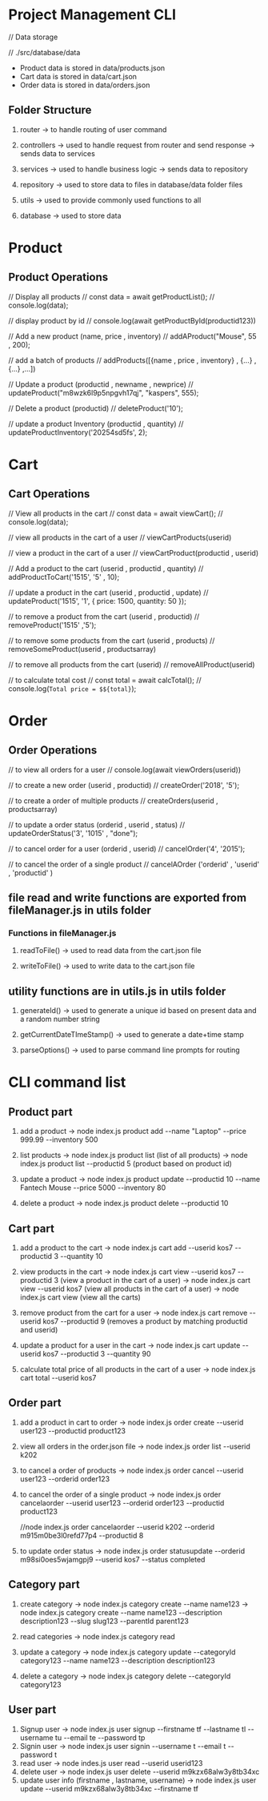 # Project Management CLI

// Data storage

// ./src/database/data

- Product data is stored in data/products.json
- Cart data is stored in data/cart.json
- Order data is stored in data/orders.json

## Folder Structure

1. router
   -> to handle routing of user command

2. controllers
   -> used to handle request from router and send response
   -> sends data to services

3. services
   -> used to handle business logic
   -> sends data to repository

4. repository
   -> used to store data to files in database/data folder files

5. utils
   -> used to provide commonly used functions to all

6. database
   -> used to store data

# Product

## Product Operations

// Display all products
// const data = await getProductList();
// console.log(data);

// display product by id
// console.log(await getProductById(productid123))

// Add a new product (name, price , inventory)
// addAProduct("Mouse", 55 , 200);

// add a batch of products
// addProducts([{name , price , inventory} , {...} , {...} ,...])

// Update a product (productid , newname , newprice)
// updateProduct("m8wzk6l9p5npgvh17qj", "kaspers", 555);

// Delete a product (productid)
// deleteProduct('10');

// update a product Inventory (productid , quantity)
// updateProductInventory('20254sd5fs', 2);

# Cart

## Cart Operations

// View all products in the cart
// const data = await viewCart();
// console.log(data);

// view all products in the cart of a user
// viewCartProducts(userid)

// view a product in the cart of a user
// viewCartProduct(productid , userid)

// Add a product to the cart (userid , productid , quantity)
// addProductToCart('1515', '5' , 10);

// update a product in the cart (userid , productid , update)
// updateProduct('1515', '1', { price: 1500, quantity: 50 });

// to remove a product from the cart (userid , productid)
// removeProduct('1515' ,'5');

// to remove some products from the cart (userid , products)
// removeSomeProduct(userid , productsarray)

// to remove all products from the cart (userid)
// removeAllProduct(userid)

// to calculate total cost
// const total = await calcTotal();
// console.log(`Total price = $${total}`);

# Order

## Order Operations

// to view all orders for a user
// console.log(await viewOrders(userid))

// to create a new order (userid , productid)
// createOrder('2018', '5');

// to create a order of multiple products
// createOrders(userid , productsarray)

// to update a order status (orderid , userid , status)
// updateOrderStatus('3', '1015' , "done");

// to cancel order for a user (orderid , userid)
// cancelOrder('4', '2015');

// to cancel the order of a single product
// cancelAOrder ('orderid' , 'userid' , 'productid' )

## file read and write functions are exported from fileManager.js in utils folder

### Functions in fileManager.js

1. readToFile()
   -> used to read data from the cart.json file

2) writeToFile()
   -> used to write data to the cart.json file

## utility functions are in utils.js in utils folder

1. generateId()
   -> used to generate a unique id based on present data and a random number string

2. getCurrentDateTImeStamp()
   -> used to generate a date+time stamp

3. parseOptions()
   -> used to parse command line prompts for routing

# CLI command list

## Product part

1. add a product
   -> node index.js product add --name "Laptop" --price 999.99 --inventory 500

2. list products
   -> node index.js product list (list of all products)
   -> node index.js product list --productid 5 (product based on product id)

3. update a product
   -> node index.js product update --productid 10 --name Fantech Mouse --price 5000 --inventory 80

4. delete a product
   -> node index.js product delete --productid 10

## Cart part

1. add a product to the cart
   -> node index.js cart add --userid kos7 --productid 3 --quantity 10

2. view products in the cart
   -> node index.js cart view --userid kos7 --productid 3 (view a product in the cart of a user)
   -> node index.js cart view --userid kos7 (view all products in the cart of a user)
   -> node index.js cart view (view all the carts)

3. remove product from the cart for a user
   -> node index.js cart remove --userid kos7 --productid 9
   (removes a product by matching productid and userid)

4. update a product for a user in the cart
   -> node index.js cart update --userid kos7 --productid 3 --quantity 90

5. calculate total price of all products in the cart of a user
   -> node index.js cart total --userid kos7

## Order part

1. add a product in cart to order
   -> node index.js order create --userid user123 --productid product123

2. view all orders in the order.json file
   -> node index.js order list --userid k202

3. to cancel a order of products
   -> node index.js order cancel --userid user123 --orderid order123

4. to cancel the order of a single product
   -> node index.js order cancelaorder --userid user123 --orderid order123 --productid product123

   //node index.js order cancelaorder --userid k202 --orderid m915m0be3l0refd77p4 --productid 8

5. to update order status
   -> node index.js order statusupdate --orderid m98si0oes5wjamgpj9 --userid kos7 --status completed

## Category part

1. create category
   -> node index.js category create --name name123
   -> node index.js category create --name name123 --description description123 --slug slug123 --parentId parent123

2. read categories
   -> node index.js category read

3. update a category
   -> node index.js category update --categoryId category123 --name name123 --description description123
4. delete a category
   -> node index.js category delete --categoryId category123

## User part

1. Signup user
   -> node index.js user signup --firstname tf --lastname tl --username tu --email te --password tp
2. Signin user
   -> node index.js user signin --username t --email t --password t
3. read user
   -> node indes.js user read --userid userid123
4. delete user
   -> node index.js user delete --userid m9kzx68alw3y8tb34xc
5. update user info (firstname , lastname, username)
   -> node index.js user update --userid m9kzx68alw3y8tb34xc --firstname tf
